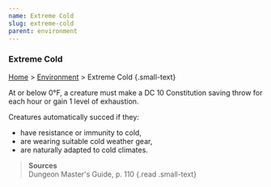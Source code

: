```yaml
---
name: Extreme Cold
slug: extreme-cold
parent: environment
---
```

### Extreme Cold
[Home](dm-operations-center) > [Environment](environment) > Extreme Cold {.small-text}

At or below 0°F, a creature must make a DC 10 Constitution saving throw for each hour or gain 1 level of exhaustion.

Creatures automatically succed if they:
- have resistance or immunity to cold,
- are wearing suitable cold weather gear,
- are naturally adapted to cold climates.

> **Sources** <br/>
> Dungeon Master's Guide, p. 110
{.read .small-text}

